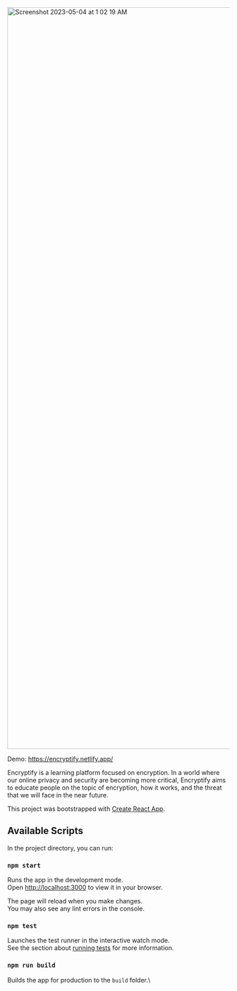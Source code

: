<img width="1680" alt="Screenshot 2023-05-04 at 1 02 19 AM" src="https://user-images.githubusercontent.com/99115205/236059670-7d155bd8-fb5c-4e12-a9e6-707778157d4c.png">

Demo: https://encryptify.netlify.app/

Encryptify is a learning platform focused on encryption. In a world where our online privacy and security are becoming more critical, Encryptify aims to educate people on the topic of encryption, how it works, and the threat that we will face in the near future. 




This project was bootstrapped with [Create React App](https://github.com/facebook/create-react-app).

## Available Scripts

In the project directory, you can run:

### `npm start`

Runs the app in the development mode.\
Open [http://localhost:3000](http://localhost:3000) to view it in your browser.

The page will reload when you make changes.\
You may also see any lint errors in the console.

### `npm test`

Launches the test runner in the interactive watch mode.\
See the section about [running tests](https://facebook.github.io/create-react-app/docs/running-tests) for more information.

### `npm run build`

Builds the app for production to the `build` folder.\


